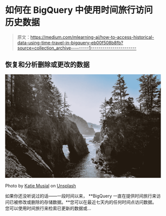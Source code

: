 # 如何在 BigQuery 中使用时间旅行访问历史数据

> 原文：<https://medium.com/mlearning-ai/how-to-access-historical-data-using-time-travel-in-bigquery-eb00f508b8fb?source=collection_archive---------1----------------------->

## 恢复和分析删除或更改的数据

![](img/f96795e116d57d435d40d9677c381266.png)

Photo by [Katie Musial](https://unsplash.com/@katie_musial?utm_source=unsplash&utm_medium=referral&utm_content=creditCopyText) on [Unsplash](https://unsplash.com/s/photos/oregon?utm_source=unsplash&utm_medium=referral&utm_content=creditCopyText)

如果你还没听说过的话——一段时间以来， **BigQuery 一直在提供时间旅行来访问已被修改或删除的存储数据。**您可以在最近七天内的任何时间点访问数据。您可以使用时间旅行来检索已更新的数据或…